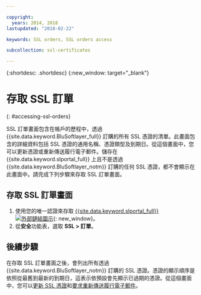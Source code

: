 ```yaml
---

copyright:
  years: 2014, 2018
lastupdated: "2018-02-22"

keywords: SSL orders, SSL orders access

subcollection: ssl-certificates

---
```


{:shortdesc: .shortdesc}
{:new_window: target="_blank"}

# 存取 SSL 訂單
{: #accessing-ssl-orders}

SSL 訂單畫面包含在帳戶的歷程中，透過 {{site.data.keyword.BluSoftlayer_full}} 訂購的所有 SSL 憑證的清單。此畫面包含的詳細資料包括 SSL 憑證的通用名稱、憑證類型及到期日。從這個畫面中，您可以更新憑證或重新傳送履行電子郵件。儲存在 {{site.data.keyword.slportal_full}} 上且不是透過 {{site.data.keyword.BluSoftlayer_notm}} 訂購的任何 SSL 憑證，都不會顯示在此畫面中。請完成下列步驟來存取 SSL 訂單畫面。

## 存取 SSL 訂單畫面

1. 使用您的唯一認證來存取 [{{site.data.keyword.slportal_full}} ![外部鏈結圖示](../../icons/launch-glyph.svg "外部鏈結圖示")](https://control.softlayer.com/){: new_window}。
2. 從**安全**功能表，選取 **SSL > 訂單**。

## 後續步驟

在存取 SSL 訂單畫面之後，會列出所有透過 {{site.data.keyword.BluSoftlayer_notm}} 訂購的 SSL 憑證。憑證的顯示順序是依照從最舊到最新的到期日，這表示依預設會先顯示已過期的憑證。從這個畫面中，您可以[更新 SSL 憑證](/docs/infrastructure/ssl-certificates?topic=ssl-certificates-renewing-ssl-certificates)和[要求重新傳送履行電子郵件](/docs/infrastructure/ssl-certificates?topic=ssl-certificates-requesting-an-ssl-certificate-fulfillment-email)。
